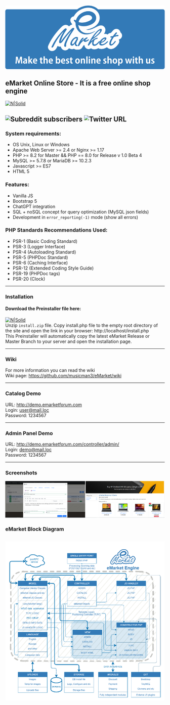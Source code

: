 [![N|Solid](https://raw.githubusercontent.com/musicman3/eMarketHandler/main/logo2.png)](https://github.com/musicman3/eMarket)
## eMarket Online Store - It is a free online shop engine

[![N|Solid](https://www.buymeacoffee.com/assets/img/custom_images/orange_img.png)](https://www.buymeacoffee.com/emarket)

![Subreddit subscribers](https://img.shields.io/reddit/subreddit-subscribers/eMarketStore?style=social)
![Twitter URL](https://img.shields.io/twitter/url?label=%40eMarketProject&style=social&url=https%3A%2F%2Ftwitter.com%2FeMarketProject)
---
### System requirements: 
  - OS Unix, Linux or Windows
  - Apache Web Server >= 2.4 or Nginx >= 1.17
  - PHP >= 8.2 for Master && PHP == 8.0 for Release v 1.0 Beta 4
  - MySQL >= 5.7.8 or MariaDB >= 10.2.3
  - Javascript >= ES7
  - HTML 5

### Features: 
  - Vanilla JS
  - Bootstrap 5
  - ChatGPT integration
  - SQL + noSQL concept for query optimization (MySQL json fields)
  - Development in `error_reporting(-1)` mode (show all errors)

### PHP Standards Recommendations Used: 
  - PSR-1 (Basic Coding Standard)
  - PSR-3 (Logger Interface)
  - PSR-4 (Autoloading Standard)
  - PSR-5 (PHPDoc Standard)
  - PSR-6 (Caching Interface)
  - PSR-12 (Extended Coding Style Guide)
  - PSR-19 (PHPDoc tags)
  - PSR-20 (Clock)

---
### Installation  
#### Download the Preinstaller file here:  
[![N|Solid](https://img.shields.io/badge/Preinstaller-download-blue)](https://github.com/musicman3/eMarket/raw/master/preinstaller/install.zip)  
Unzip `install.zip` file. Copy install.php file to the empty root directory of the site and open the link in your browser: http://localhost/install.php  
This Preinstaller will automatically copy the latest eMarket Release or Master Branch to your server and open the installation page.

---
### Wiki  
For more information you can read the wiki  
Wiki page: https://github.com/musicman3/eMarket/wiki

---
### Catalog Demo

URL: http://demo.emarketforum.com  
Login: user@mail.loc  
Password: 1234567

---
### Admin Panel Demo

URL: http://demo.emarketforum.com/controller/admin/  
Login: demo@mail.loc  
Password: 1234567

---
### Screenshots
[![N|Solid](https://raw.githubusercontent.com/musicman3/eMarketHandler/main/header.png)](https://raw.githubusercontent.com/musicman3/eMarketHandler/main/header.png)
### eMarket Block Diagram  
[![N|Solid](https://raw.githubusercontent.com/musicman3/eMarketHandler/main/eMarket.png)](https://raw.githubusercontent.com/musicman3/eMarketHandler/main/eMarket.png)
---

